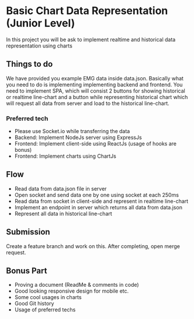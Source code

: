 # Basic Chart Data Representation (Junior Level)
In this project you will be ask to implement realtime and historical data representation using charts
## Things to do
We have provided you example EMG data inside data.json. Basically what you need to do is implementing implementing backend and frontend. You need to implement SPA, which will consist 2 buttons for showing historical or realtime line-chart and a button while representing historical chart which will request all data from server and load to the historical line-chart.
### Preferred tech
- Please use Socket.io while transferring the data
- Backend: Implement NodeJs server using ExpressJs
- Frontend: Implement client-side using ReactJs (usage of hooks are bonus)
- Frontend: Implement charts using ChartJs
## Flow
- Read data from data.json file in server
- Open socket and send data one by one using socket at each 250ms
- Read data from socket in client-side and represent in realtime line-chart
- Implement an endpoint in server which returns all data from data.json
- Represent all data in historical line-chart
## Submission
Create a feature branch and work on this. After completing, open merge request.
## Bonus Part
- Proving a document (ReadMe & comments in code)
- Good looking responsive design for mobile etc.
- Some cool usages in charts
- Good Git history
- Usage of preferred techs
